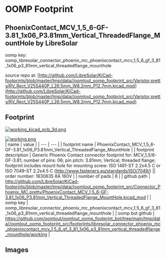 # OOMP Footprint  
## PhoenixContact_MCV_1,5_6-GF-3.81_1x06_P3.81mm_Vertical_ThreadedFlange_MountHole  by LibreSolar  
  
oomp key: oomp_libresolar_connector_phoenix_mc_phoenixcontact_mcv_1,5_6_gf_3_81_1x06_p3_81mm_vertical_threadedflange_mounthole  
  
source repo at: [http://github.com/LibreSolar/KiCad-footprints/blob/master/tmp/data//oomlout_oomp_footprint_src/Varistor.pretty/RV_Rect_V25S440P_L26.5mm_W8.2mm_P12.7mm.kicad_mod](http://github.com/LibreSolar/KiCad-footprints/blob/master/tmp/data//oomlout_oomp_footprint_src/Varistor.pretty/RV_Rect_V25S440P_L26.5mm_W8.2mm_P12.7mm.kicad_mod)  
## Footprint  
  
[![working_kicad_pcb_3d.png](working_kicad_pcb_3d_600.png)](working_kicad_pcb_3d.png)  
  
[![working.png](working_600.png)](working.png)  
| name | value | 
| --- | --- | 
| footprint name | PhoenixContact_MCV_1,5_6-GF-3.81_1x06_P3.81mm_Vertical_ThreadedFlange_MountHole | 
| footprint description | Generic Phoenix Contact connector footprint for: MCV_1,5/6-GF-3.81; number of pins: 06; pin pitch: 3.81mm; Vertical; threaded flange; footprint includes mount hole for mounting screw: ISO 1481-ST 2.2x4.5 C or ISO 7049-ST 2.2x4.5 C (http://www.fasteners.eu/standards/ISO/7049/) || order number: 1830635 8A 160V | 
| number of pads | 8 | 
| github path | http://github.com/LibreSolar/KiCad-footprints/blob/master/tmp/data//oomlout_oomp_footprint_src/Connector_Phoenix_MC.pretty/PhoenixContact_MCV_1,5_6-GF-3.81_1x06_P3.81mm_Vertical_ThreadedFlange_MountHole.kicad_mod | 
| oomp key | oomp_libresolar_connector_phoenix_mc_phoenixcontact_mcv_1,5_6_gf_3_81_1x06_p3_81mm_vertical_threadedflange_mounthole | 
| oomp bot github | https://github.com/oomlout/oomlout_oomp_footprint_bot/tree/main/tmp/data//oomlout_oomp_footprint_src/footprints/libresolar_connector_phoenix_mc_phoenixcontact_mcv_1,5_6_gf_3_81_1x06_p3_81mm_vertical_threadedflange_mounthole/working | 
## Images  
